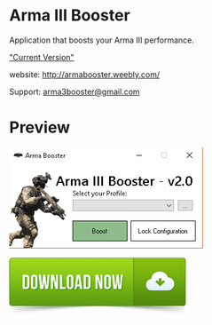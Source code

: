 

# Arma III Booster
Application that boosts your Arma III performance.

["Current Version"](https://raw.githubusercontent.com/Calvv/Arma-III-Booster/master/current.version)

website: http://armabooster.weebly.com/


Support: arma3booster@gmail.com


<h1> Preview </h1>

![](/Preview.png)

[![](/download.png)](https://github.com/Calvv/Arma-III-Booster/raw/master/Arma%20Booster.exe)
